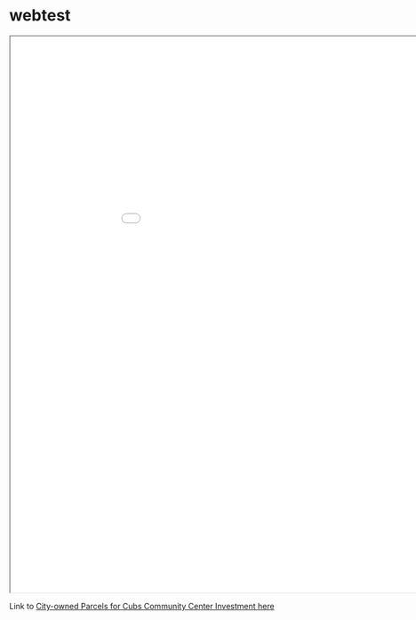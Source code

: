 # webtest

<iframe src="nl_econ_dev_map.html" height="1000" width="1000"></iframe>

Link to [City-owned Parcels for Cubs Community Center Investment here](city_owned_land.md)
